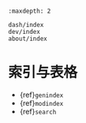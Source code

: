 ```{include} ../README.md
```

```{toctree}
:maxdepth: 2

dash/index
dev/index
about/index
```

# 索引与表格

* {ref}`genindex`
* {ref}`modindex`
* {ref}`search`
